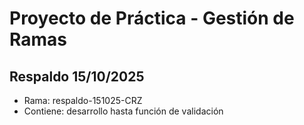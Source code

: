 # Proyecto de Práctica - Gestión de Ramas
## Respaldo 15/10/2025
- Rama: respaldo-151025-CRZ
- Contiene: desarrollo hasta función de validación
